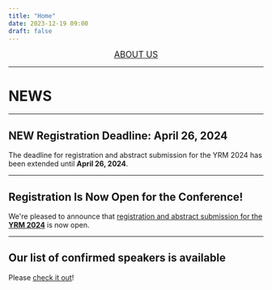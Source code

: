 ```yaml
---
title: "Home"
date: 2023-12-19 09:00
draft: false
---
```


<p align="center">
   <a href="https://lcpq.github.io/yrm2024/about/" style="font-size:larger;">ABOUT US</a>
</p>


---

# NEWS

---

## NEW Registration Deadline: April 26, 2024

The deadline for registration and abstract submission for the YRM 2024 has 
been extended until **April 26, 2024**. 

---


## Registration Is Now Open for the Conference!

We're pleased to announce that [registration and abstract submission for the **YRM 2024**](https://forms.gle/sa95htmbsSZZYxjEA) 
is now open. 

---

## Our list of confirmed speakers is available

Please [check it out](https://lcpq.github.io/yrm2024/speakers/)!


